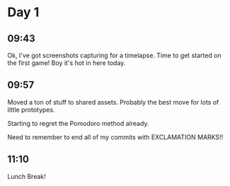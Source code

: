 # Day 1

## 09:43

Ok, I've got screenshots capturing for a timelapse. Time to get started on the first game! Boy it's hot in here today.

## 09:57

Moved a ton of stuff to shared assets. Probably the best move for lots of little prototypes.

Starting to regret the Pomodoro method already.

Need to remember to end all of my commits with EXCLAMATION MARKS!!

## 11:10

Lunch Break!
